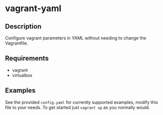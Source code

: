 # vagrant-yaml

## Description
Configure vagrant parameters in YAML without needing to change the Vagrantfile.

## Requirements
- vagrant
- virtualbox

## Examples
See the provided `config.yaml` for currently supported examples, modify this file to your needs.  To get started just `vagrant up` as you normally would.
